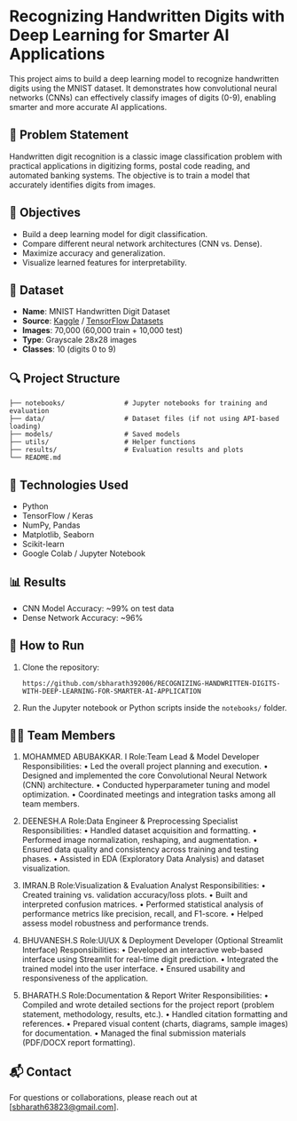 # Recognizing Handwritten Digits with Deep Learning for Smarter AI Applications

This project aims to build a deep learning model to recognize handwritten digits using the MNIST dataset. It demonstrates how convolutional neural networks (CNNs) can effectively classify images of digits (0-9), enabling smarter and more accurate AI applications.

## 📌 Problem Statement
Handwritten digit recognition is a classic image classification problem with practical applications in digitizing forms, postal code reading, and automated banking systems. The objective is to train a model that accurately identifies digits from images.

## 🎯 Objectives
- Build a deep learning model for digit classification.
- Compare different neural network architectures (CNN vs. Dense).
- Maximize accuracy and generalization.
- Visualize learned features for interpretability.

## 🧠 Dataset
- **Name**: MNIST Handwritten Digit Dataset
- **Source**: [Kaggle](https://www.kaggle.com/datasets/oddrationale/mnist-in-csv) / [TensorFlow Datasets](https://www.tensorflow.org/datasets/catalog/mnist)
- **Images**: 70,000 (60,000 train + 10,000 test)
- **Type**: Grayscale 28x28 images
- **Classes**: 10 (digits 0 to 9)

## 🔍 Project Structure
```
├── notebooks/               # Jupyter notebooks for training and evaluation
├── data/                    # Dataset files (if not using API-based loading)
├── models/                  # Saved models
├── utils/                   # Helper functions
├── results/                 # Evaluation results and plots
└── README.md
```

## 🚀 Technologies Used
- Python
- TensorFlow / Keras
- NumPy, Pandas
- Matplotlib, Seaborn
- Scikit-learn
- Google Colab / Jupyter Notebook

## 📊 Results
- CNN Model Accuracy: ~99% on test data
- Dense Network Accuracy: ~96%

## 📁 How to Run
1. Clone the repository:
   ```
   https://github.com/sbharath392006/RECOGNIZING-HANDWRITTEN-DIGITS-WITH-DEEP-LEARNING-FOR-SMARTER-AI-APPLICATION
   ```
2. Run the Jupyter notebook or Python scripts inside the `notebooks/` folder.

## 👨‍💻 Team Members

1. MOHAMMED ABUBAKKAR. I
Role:Team Lead & Model Developer
Responsibilities:
•	Led the overall project planning and execution.
•	Designed and implemented the core Convolutional Neural Network (CNN) architecture.
•	Conducted hyperparameter tuning and model optimization.
•	Coordinated meetings and integration tasks among all team members.

2. DEENESH.A
Role:Data Engineer & Preprocessing Specialist
Responsibilities:
•	Handled dataset acquisition and formatting.
•	Performed image normalization, reshaping, and augmentation.
•	Ensured data quality and consistency across training and testing phases.
•	Assisted in EDA (Exploratory Data Analysis) and dataset visualization.

3. IMRAN.B
Role:Visualization & Evaluation Analyst
Responsibilities:
•	Created training vs. validation accuracy/loss plots.
•	Built and interpreted confusion matrices.
•	Performed statistical analysis of performance metrics like precision, recall, and F1-score.
•	Helped assess model robustness and performance trends.

4. BHUVANESH.S
Role:UI/UX & Deployment Developer (Optional Streamlit Interface)
Responsibilities:
•	Developed an interactive web-based interface using Streamlit for real-time digit prediction.
•	Integrated the trained model into the user interface.
•	Ensured usability and responsiveness of the application.

5. BHARATH.S
Role:Documentation & Report Writer
Responsibilities:
•	Compiled and wrote detailed sections for the project report (problem statement, methodology, results, etc.).
•	Handled citation formatting and references.
•	Prepared visual content (charts, diagrams, sample images) for documentation.
•	Managed the final submission materials (PDF/DOCX report formatting).


## 📬 Contact
For questions or collaborations, please reach out at [sbharath63823@gmail.com].

